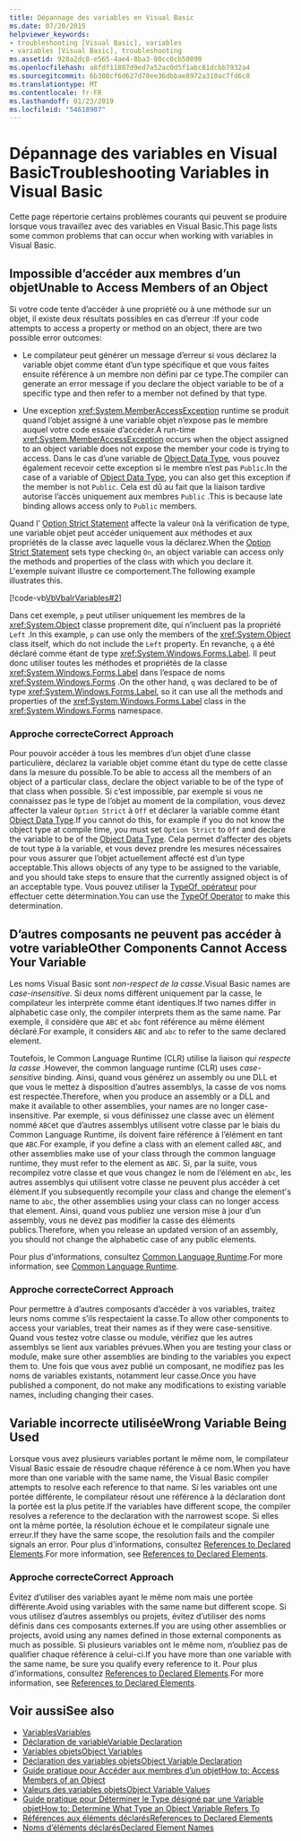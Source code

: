 ```yaml
---
title: Dépannage des variables en Visual Basic
ms.date: 07/20/2015
helpviewer_keywords:
- troubleshooting [Visual Basic], variables
- variables [Visual Basic], troubleshooting
ms.assetid: 928a2dc8-e565-4ae4-8ba3-80cc0cb50090
ms.openlocfilehash: a8fdf11887d9ed7a52ac0d5f1abc81dcbb7932a4
ms.sourcegitcommit: 6b308cf6d627d78ee36dbbae8972a310ac7fd6c8
ms.translationtype: MT
ms.contentlocale: fr-FR
ms.lasthandoff: 01/23/2019
ms.locfileid: "54618907"
---
```

# <a name="troubleshooting-variables-in-visual-basic"></a><span data-ttu-id="ab28d-102">Dépannage des variables en Visual Basic</span><span class="sxs-lookup"><span data-stu-id="ab28d-102">Troubleshooting Variables in Visual Basic</span></span>
<span data-ttu-id="ab28d-103">Cette page répertorie certains problèmes courants qui peuvent se produire lorsque vous travaillez avec des variables en Visual Basic.</span><span class="sxs-lookup"><span data-stu-id="ab28d-103">This page lists some common problems that can occur when working with variables in Visual Basic.</span></span>  
  
## <a name="unable-to-access-members-of-an-object"></a><span data-ttu-id="ab28d-104">Impossible d’accéder aux membres d’un objet</span><span class="sxs-lookup"><span data-stu-id="ab28d-104">Unable to Access Members of an Object</span></span>  
 <span data-ttu-id="ab28d-105">Si votre code tente d’accéder à une propriété ou à une méthode sur un objet, il existe deux résultats possibles en cas d’erreur :</span><span class="sxs-lookup"><span data-stu-id="ab28d-105">If your code attempts to access a property or method on an object, there are two possible error outcomes:</span></span>  
  
-   <span data-ttu-id="ab28d-106">Le compilateur peut générer un message d’erreur si vous déclarez la variable objet comme étant d’un type spécifique et que vous faites ensuite référence à un membre non défini par ce type.</span><span class="sxs-lookup"><span data-stu-id="ab28d-106">The compiler can generate an error message if you declare the object variable to be of a specific type and then refer to a member not defined by that type.</span></span>  
  
-   <span data-ttu-id="ab28d-107">Une exception <xref:System.MemberAccessException> runtime se produit quand l’objet assigné à une variable objet n’expose pas le membre auquel votre code essaie d’accéder.</span><span class="sxs-lookup"><span data-stu-id="ab28d-107">A run-time <xref:System.MemberAccessException> occurs when the object assigned to an object variable does not expose the member your code is trying to access.</span></span> <span data-ttu-id="ab28d-108">Dans le cas d’une variable de [Object Data Type](../../../../visual-basic/language-reference/data-types/object-data-type.md), vous pouvez également recevoir cette exception si le membre n’est pas `Public`.</span><span class="sxs-lookup"><span data-stu-id="ab28d-108">In the case of a variable of [Object Data Type](../../../../visual-basic/language-reference/data-types/object-data-type.md), you can also get this exception if the member is not `Public`.</span></span> <span data-ttu-id="ab28d-109">Cela est dû au fait que la liaison tardive autorise l’accès uniquement aux membres `Public` .</span><span class="sxs-lookup"><span data-stu-id="ab28d-109">This is because late binding allows access only to `Public` members.</span></span>  
  
 <span data-ttu-id="ab28d-110">Quand l’ [Option Strict Statement](../../../../visual-basic/language-reference/statements/option-strict-statement.md) affecte la valeur `On`à la vérification de type, une variable objet peut accéder uniquement aux méthodes et aux propriétés de la classe avec laquelle vous la déclarez.</span><span class="sxs-lookup"><span data-stu-id="ab28d-110">When the [Option Strict Statement](../../../../visual-basic/language-reference/statements/option-strict-statement.md) sets type checking `On`, an object variable can access only the methods and properties of the class with which you declare it.</span></span> <span data-ttu-id="ab28d-111">L'exemple suivant illustre ce comportement.</span><span class="sxs-lookup"><span data-stu-id="ab28d-111">The following example illustrates this.</span></span>  

 [!code-vb[VbVbalrVariables#2](../../../../visual-basic/programming-guide/language-features/variables/codesnippet/VisualBasic/troubleshooting-variables_1.vb)]  
  
 <span data-ttu-id="ab28d-112">Dans cet exemple, `p` peut utiliser uniquement les membres de la <xref:System.Object> classe proprement dite, qui n’incluent pas la propriété `Left` .</span><span class="sxs-lookup"><span data-stu-id="ab28d-112">In this example, `p` can use only the members of the <xref:System.Object> class itself, which do not include the `Left` property.</span></span> <span data-ttu-id="ab28d-113">En revanche, `q` a été déclaré comme étant de type <xref:System.Windows.Forms.Label>. Il peut donc utiliser toutes les méthodes et propriétés de la classe <xref:System.Windows.Forms.Label> dans l’espace de noms <xref:System.Windows.Forms> .</span><span class="sxs-lookup"><span data-stu-id="ab28d-113">On the other hand, `q` was declared to be of type <xref:System.Windows.Forms.Label>, so it can use all the methods and properties of the <xref:System.Windows.Forms.Label> class in the <xref:System.Windows.Forms> namespace.</span></span>  
  
### <a name="correct-approach"></a><span data-ttu-id="ab28d-114">Approche correcte</span><span class="sxs-lookup"><span data-stu-id="ab28d-114">Correct Approach</span></span>  
 <span data-ttu-id="ab28d-115">Pour pouvoir accéder à tous les membres d’un objet d’une classe particulière, déclarez la variable objet comme étant du type de cette classe dans la mesure du possible.</span><span class="sxs-lookup"><span data-stu-id="ab28d-115">To be able to access all the members of an object of a particular class, declare the object variable to be of the type of that class when possible.</span></span> <span data-ttu-id="ab28d-116">Si c’est impossible, par exemple si vous ne connaissez pas le type de l’objet au moment de la compilation, vous devez affecter la valeur `Option Strict` à `Off` et déclarer la variable comme étant [Object Data Type](../../../../visual-basic/language-reference/data-types/object-data-type.md).</span><span class="sxs-lookup"><span data-stu-id="ab28d-116">If you cannot do this, for example if you do not know the object type at compile time, you must set `Option Strict` to `Off` and declare the variable to be of the [Object Data Type](../../../../visual-basic/language-reference/data-types/object-data-type.md).</span></span> <span data-ttu-id="ab28d-117">Cela permet d’affecter des objets de tout type à la variable, et vous devez prendre les mesures nécessaires pour vous assurer que l’objet actuellement affecté est d’un type acceptable.</span><span class="sxs-lookup"><span data-stu-id="ab28d-117">This allows objects of any type to be assigned to the variable, and you should take steps to ensure that the currently assigned object is of an acceptable type.</span></span> <span data-ttu-id="ab28d-118">Vous pouvez utiliser la [TypeOf, opérateur](../../../../visual-basic/language-reference/operators/typeof-operator.md) pour effectuer cette détermination.</span><span class="sxs-lookup"><span data-stu-id="ab28d-118">You can use the [TypeOf Operator](../../../../visual-basic/language-reference/operators/typeof-operator.md) to make this determination.</span></span>  
  
## <a name="other-components-cannot-access-your-variable"></a><span data-ttu-id="ab28d-119">D’autres composants ne peuvent pas accéder à votre variable</span><span class="sxs-lookup"><span data-stu-id="ab28d-119">Other Components Cannot Access Your Variable</span></span>  
 <span data-ttu-id="ab28d-120">Les noms Visual Basic sont *non-respect de la casse*.</span><span class="sxs-lookup"><span data-stu-id="ab28d-120">Visual Basic names are *case-insensitive*.</span></span> <span data-ttu-id="ab28d-121">Si deux noms diffèrent uniquement par la casse, le compilateur les interprète comme étant identiques.</span><span class="sxs-lookup"><span data-stu-id="ab28d-121">If two names differ in alphabetic case only, the compiler interprets them as the same name.</span></span> <span data-ttu-id="ab28d-122">Par exemple, il considère que `ABC` et `abc` font référence au même élément déclaré.</span><span class="sxs-lookup"><span data-stu-id="ab28d-122">For example, it considers `ABC` and `abc` to refer to the same declared element.</span></span>  
  
 <span data-ttu-id="ab28d-123">Toutefois, le Common Language Runtime (CLR) utilise la liaison *qui respecte la casse* .</span><span class="sxs-lookup"><span data-stu-id="ab28d-123">However, the common language runtime (CLR) uses *case-sensitive* binding.</span></span> <span data-ttu-id="ab28d-124">Ainsi, quand vous générez un assembly ou une DLL et que vous le mettez à disposition d’autres assemblys, la casse de vos noms est respectée.</span><span class="sxs-lookup"><span data-stu-id="ab28d-124">Therefore, when you produce an assembly or a DLL and make it available to other assemblies, your names are no longer case-insensitive.</span></span> <span data-ttu-id="ab28d-125">Par exemple, si vous définissez une classe avec un élément nommé `ABC`et que d’autres assemblys utilisent votre classe par le biais du Common Language Runtime, ils doivent faire référence à l’élément en tant que `ABC`.</span><span class="sxs-lookup"><span data-stu-id="ab28d-125">For example, if you define a class with an element called `ABC`, and other assemblies make use of your class through the common language runtime, they must refer to the element as `ABC`.</span></span> <span data-ttu-id="ab28d-126">Si, par la suite, vous recompilez votre classe et que vous changez le nom de l’élément en `abc`, les autres assemblys qui utilisent votre classe ne peuvent plus accéder à cet élément.</span><span class="sxs-lookup"><span data-stu-id="ab28d-126">If you subsequently recompile your class and change the element's name to `abc`, the other assemblies using your class can no longer access that element.</span></span> <span data-ttu-id="ab28d-127">Ainsi, quand vous publiez une version mise à jour d’un assembly, vous ne devez pas modifier la casse des éléments publics.</span><span class="sxs-lookup"><span data-stu-id="ab28d-127">Therefore, when you release an updated version of an assembly, you should not change the alphabetic case of any public elements.</span></span>  
  
 <span data-ttu-id="ab28d-128">Pour plus d'informations, consultez [Common Language Runtime](../../../../standard/clr.md).</span><span class="sxs-lookup"><span data-stu-id="ab28d-128">For more information, see [Common Language Runtime](../../../../standard/clr.md).</span></span>  
  
### <a name="correct-approach"></a><span data-ttu-id="ab28d-129">Approche correcte</span><span class="sxs-lookup"><span data-stu-id="ab28d-129">Correct Approach</span></span>  
 <span data-ttu-id="ab28d-130">Pour permettre à d’autres composants d’accéder à vos variables, traitez leurs noms comme s’ils respectaient la casse.</span><span class="sxs-lookup"><span data-stu-id="ab28d-130">To allow other components to access your variables, treat their names as if they were case-sensitive.</span></span> <span data-ttu-id="ab28d-131">Quand vous testez votre classe ou module, vérifiez que les autres assemblys se lient aux variables prévues.</span><span class="sxs-lookup"><span data-stu-id="ab28d-131">When you are testing your class or module, make sure other assemblies are binding to the variables you expect them to.</span></span> <span data-ttu-id="ab28d-132">Une fois que vous avez publié un composant, ne modifiez pas les noms de variables existants, notamment leur casse.</span><span class="sxs-lookup"><span data-stu-id="ab28d-132">Once you have published a component, do not make any modifications to existing variable names, including changing their cases.</span></span>  
  
## <a name="wrong-variable-being-used"></a><span data-ttu-id="ab28d-133">Variable incorrecte utilisée</span><span class="sxs-lookup"><span data-stu-id="ab28d-133">Wrong Variable Being Used</span></span>  
 <span data-ttu-id="ab28d-134">Lorsque vous avez plusieurs variables portant le même nom, le compilateur Visual Basic essaie de résoudre chaque référence à ce nom.</span><span class="sxs-lookup"><span data-stu-id="ab28d-134">When you have more than one variable with the same name, the Visual Basic compiler attempts to resolve each reference to that name.</span></span> <span data-ttu-id="ab28d-135">Si les variables ont une portée différente, le compilateur résout une référence à la déclaration dont la portée est la plus petite.</span><span class="sxs-lookup"><span data-stu-id="ab28d-135">If the variables have different scope, the compiler resolves a reference to the declaration with the narrowest scope.</span></span> <span data-ttu-id="ab28d-136">Si elles ont la même portée, la résolution échoue et le compilateur signale une erreur.</span><span class="sxs-lookup"><span data-stu-id="ab28d-136">If they have the same scope, the resolution fails and the compiler signals an error.</span></span> <span data-ttu-id="ab28d-137">Pour plus d'informations, consultez [References to Declared Elements](../../../../visual-basic/programming-guide/language-features/declared-elements/references-to-declared-elements.md).</span><span class="sxs-lookup"><span data-stu-id="ab28d-137">For more information, see [References to Declared Elements](../../../../visual-basic/programming-guide/language-features/declared-elements/references-to-declared-elements.md).</span></span>  
  
### <a name="correct-approach"></a><span data-ttu-id="ab28d-138">Approche correcte</span><span class="sxs-lookup"><span data-stu-id="ab28d-138">Correct Approach</span></span>  
 <span data-ttu-id="ab28d-139">Évitez d’utiliser des variables ayant le même nom mais une portée différente.</span><span class="sxs-lookup"><span data-stu-id="ab28d-139">Avoid using variables with the same name but different scope.</span></span> <span data-ttu-id="ab28d-140">Si vous utilisez d’autres assemblys ou projets, évitez d’utiliser des noms définis dans ces composants externes.</span><span class="sxs-lookup"><span data-stu-id="ab28d-140">If you are using other assemblies or projects, avoid using any names defined in those external components as much as possible.</span></span> <span data-ttu-id="ab28d-141">Si plusieurs variables ont le même nom, n’oubliez pas de qualifier chaque référence à celui-ci.</span><span class="sxs-lookup"><span data-stu-id="ab28d-141">If you have more than one variable with the same name, be sure you qualify every reference to it.</span></span> <span data-ttu-id="ab28d-142">Pour plus d'informations, consultez [References to Declared Elements](../../../../visual-basic/programming-guide/language-features/declared-elements/references-to-declared-elements.md).</span><span class="sxs-lookup"><span data-stu-id="ab28d-142">For more information, see [References to Declared Elements](../../../../visual-basic/programming-guide/language-features/declared-elements/references-to-declared-elements.md).</span></span>  
  
## <a name="see-also"></a><span data-ttu-id="ab28d-143">Voir aussi</span><span class="sxs-lookup"><span data-stu-id="ab28d-143">See also</span></span>
- [<span data-ttu-id="ab28d-144">Variables</span><span class="sxs-lookup"><span data-stu-id="ab28d-144">Variables</span></span>](../../../../visual-basic/programming-guide/language-features/variables/index.md)
- [<span data-ttu-id="ab28d-145">Déclaration de variable</span><span class="sxs-lookup"><span data-stu-id="ab28d-145">Variable Declaration</span></span>](../../../../visual-basic/programming-guide/language-features/variables/variable-declaration.md)
- [<span data-ttu-id="ab28d-146">Variables objets</span><span class="sxs-lookup"><span data-stu-id="ab28d-146">Object Variables</span></span>](../../../../visual-basic/programming-guide/language-features/variables/object-variables.md)
- [<span data-ttu-id="ab28d-147">Déclaration des variables objets</span><span class="sxs-lookup"><span data-stu-id="ab28d-147">Object Variable Declaration</span></span>](../../../../visual-basic/programming-guide/language-features/variables/object-variable-declaration.md)
- [<span data-ttu-id="ab28d-148">Guide pratique pour Accéder aux membres d’un objet</span><span class="sxs-lookup"><span data-stu-id="ab28d-148">How to: Access Members of an Object</span></span>](../../../../visual-basic/programming-guide/language-features/variables/how-to-access-members-of-an-object.md)
- [<span data-ttu-id="ab28d-149">Valeurs des variables objets</span><span class="sxs-lookup"><span data-stu-id="ab28d-149">Object Variable Values</span></span>](../../../../visual-basic/programming-guide/language-features/variables/object-variable-values.md)
- [<span data-ttu-id="ab28d-150">Guide pratique pour Déterminer le Type désigné par une Variable objet</span><span class="sxs-lookup"><span data-stu-id="ab28d-150">How to: Determine What Type an Object Variable Refers To</span></span>](../../../../visual-basic/programming-guide/language-features/variables/how-to-determine-what-type-an-object-variable-refers-to.md)
- [<span data-ttu-id="ab28d-151">Références aux éléments déclarés</span><span class="sxs-lookup"><span data-stu-id="ab28d-151">References to Declared Elements</span></span>](../../../../visual-basic/programming-guide/language-features/declared-elements/references-to-declared-elements.md)
- [<span data-ttu-id="ab28d-152">Noms d’éléments déclarés</span><span class="sxs-lookup"><span data-stu-id="ab28d-152">Declared Element Names</span></span>](../../../../visual-basic/programming-guide/language-features/declared-elements/declared-element-names.md)
